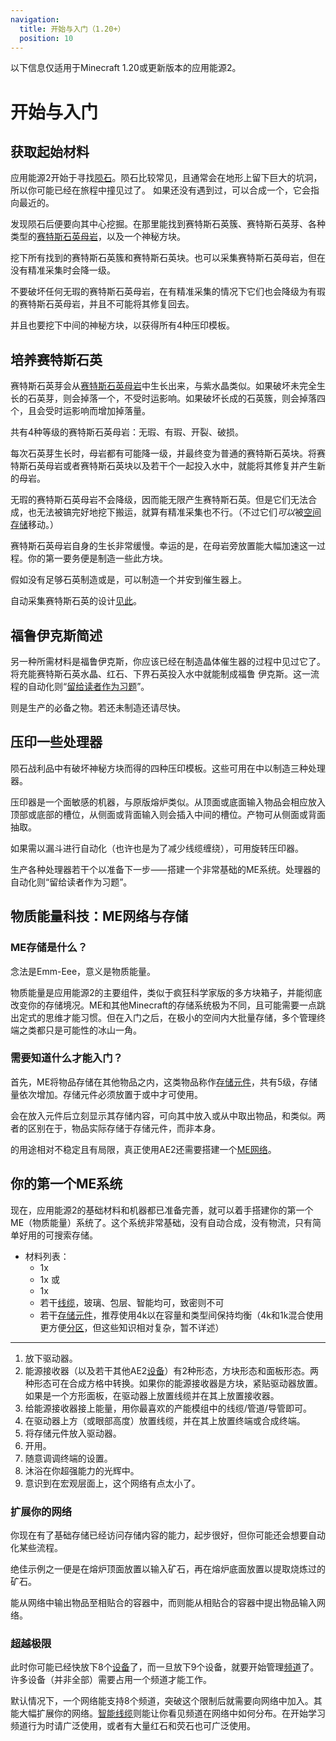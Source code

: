 ```yaml
---
navigation:
  title: 开始与入门（1.20+）
  position: 10
---
```


<div class="notification is-info">
  以下信息仅适用于Minecraft 1.20或更新版本的应用能源2。
</div>

# 开始与入门

## 获取起始材料

<GameScene zoom="4" background="transparent">
  <ImportStructure src="assets/assemblies/meteor_interior.snbt" />
</GameScene>

应用能源2开始于寻找[陨石](ae2-mechanics/meteorites.md)。陨石比较常见，且通常会在地形上留下巨大的坑洞，所以你可能已经在旅程中撞见过了。
如果还没有遇到过，可以合成一个<ItemLink id="meteorite_compass" />，它会指向最近的<ItemLink id="mysterious_cube" />。

发现陨石后便要向其中心挖掘。在那里能找到赛特斯石英簇、赛特斯石英芽、各种类型的[赛特斯石英母岩](items-blocks-machines/budding_certus.md)，以及一个神秘方块。

挖下所有找到的赛特斯石英簇和赛特斯石英块。也可以采集赛特斯石英母岩，但在没有精准采集时会降一级。

不要破坏任何无瑕的赛特斯石英母岩，在有精准采集的情况下它们也会降级为有瑕的赛特斯石英母岩，并且不可能将其修复回去。

并且也要挖下中间的神秘方块，以获得所有4种压印模板。

## 培养赛特斯石英

<GameScene zoom="4" background="transparent">
<ImportStructure src="assets/assemblies/budding_certus_1.snbt" />
</GameScene>

赛特斯石英芽会从[赛特斯石英母岩](items-blocks-machines/budding_certus.md)中生长出来，与紫水晶类似。如果破坏未完全生长的石英芽，则会掉落一个<ItemLink id="certus_quartz_dust" />，不受时运影响。如果破坏长成的石英簇，则会掉落四个<ItemLink id="certus_quartz_crystal" />，且会受时运影响而增加掉落量。

共有4种等级的赛特斯石英母岩：无瑕、有瑕、开裂、破损。

<GameScene zoom="4" background="transparent">
<ImportStructure src="assets/assemblies/budding_blocks.snbt" />
<IsometricCamera yaw="195" pitch="30" />
</GameScene>

每次石英芽生长时，母岩都有可能降一级，并最终变为普通的赛特斯石英块。将赛特斯石英母岩或者赛特斯石英块以及若干个<ItemLink id="charged_certus_quartz_crystal" />一起投入水中，就能将其修复并产生新的母岩。

<RecipeFor id="damaged_budding_quartz" />

无瑕的赛特斯石英母岩不会降级，因而能无限产生赛特斯石英。但是它们无法合成，也无法被镐完好地挖下搬运，就算有精准采集也不行。（不过它们*可以*被[空间存储](ae2-mechanics/spatial-io.md)移动。）

赛特斯石英母岩自身的生长非常缓慢。幸运的是，在母岩旁放置<ItemLink id="growth_accelerator" />能大幅加速这一过程。你的第一要务便是制造一些此方块。

<GameScene zoom="4" background="transparent">
<ImportStructure src="assets/assemblies/budding_certus_2.snbt" />
<IsometricCamera yaw="195" pitch="30" />
</GameScene>

假如没有足够石英制造<ItemLink id="energy_acceptor" />或是<ItemLink id="vibration_chamber" />，可以制造一个<ItemLink id="crank" />并安到催生器上。

自动采集赛特斯石英的设计[见此](example-setups/simple-certus-farm.md)。

## 福鲁伊克斯简述

另一种所需材料是福鲁伊克斯，你应该已经在制造晶体催生器的过程中见过它了。将充能赛特斯石英水晶、红石、下界石英投入水中就能制成福鲁
伊克斯。这一流程的自动化则“[留给读者作为习题](example-setups/processor-automation.md)”。

<ItemLink id="charger" />则是生产<ItemLink id="charged_certus_quartz_crystal" />的必备之物。若还未制造还请尽快。

## 压印一些处理器

陨石战利品中有破坏神秘方块而得的四种压印模板。这些可用在<ItemLink id="inscriber" />中以制造三种处理器。

<ItemGrid>
  <ItemIcon id="silicon_press" />

  <ItemIcon id="logic_processor_press" />

  <ItemIcon id="calculation_processor_press" />

  <ItemIcon id="engineering_processor_press" />
</ItemGrid>

压印器是一个面敏感的机器，与原版熔炉类似。从顶面或底面输入物品会相应放入顶部或底部的槽位，从侧面或背面输入则会插入中间的槽位。产物可从侧面或背面抽取。

如果需以漏斗进行自动化（也许也是为了减少线缆缠绕），可用<ItemLink id="certus_quartz_wrench" />旋转压印器。

生产各种处理器若干个以准备下一步⸺搭建一个非常基础的ME系统。处理器的自动化则“留给读者作为习题”。

## 物质能量科技：ME网络与存储

### ME存储是什么？

念法是Emm-Eee，意义是物质能量。

物质能量是应用能源2的主要组件，类似于疯狂科学家版的多方块箱子，并能彻底改变你的存储境况。ME和其他Minecraft的存储系统极为不同，且可能需要一点跳出定式的思维才能习惯。但在入门之后，在极小的空间内大批量存储，多个管理终端之类都只是可能性的冰山一角。

### 需要知道什么才能入门？

首先，ME将物品存储在其他物品之内，这类物品称作[存储元件](items-blocks-machines/storage_cells.md)，共有5级，存储量依次增加。存储元件必须放置于<ItemLink id="chest" />或<ItemLink id="drive" />中才可使用。

<ItemLink id="chest" />会在放入元件后立刻显示其存储内容，可向其中放入或从中取出物品，和<ItemLink id="minecraft:chest" />类似。两者的区别在于，物品实际存储于存储元件，而非<ItemLink id="chest" />本身。

<ItemLink id="chest" />的用途相对不稳定且有局限，真正使用AE2还需要搭建一个[ME网络](ae2-mechanics/me-network-connections.md)。

## 你的第一个ME系统

现在，应用能源2的基础材料和机器都已准备完善，就可以着手搭建你的第一个ME（物质能量）系统了。这个系统非常基础，没有自动合成，没有物流，只有简单好用的可搜索存储。

<GameScene zoom="6" interactive={true}>
<ImportStructure src="assets/assemblies/tiny_me_system.snbt" />

</GameScene>

*   材料列表：
    * 1x <ItemLink id="drive" />
    * 1x <ItemLink id="terminal" />或<ItemLink id="crafting_terminal" />
    * 1x <ItemLink id="energy_acceptor" />
    * 若干[线缆](items-blocks-machines/cables.md)，玻璃、包层、智能均可，致密则不可
    * 若干[存储元件](items-blocks-machines/storage_cells.md)，推荐使用4k以在容量和类型间保持均衡（4k和1k混合使用更方便[分区](items-blocks-machines/cell_workbench.md)，但这些知识相对复杂，暂不详述）
---
1.  放下驱动器。
2.  能源接收器（以及若干其他AE2[设备](ae2-mechanics/devices.md)）有2种形态，方块形态和面板形态。两种形态可在合成方格中转换。如果你的能源接收器是方块，紧贴驱动器放置。如果是一个方形面板，在驱动器上放置线缆并在其上放置接收器。
3.  给能源接收器接上能量，用你最喜欢的产能模组中的线缆/管道/导管即可。
4.  在驱动器上方（或眼部高度）放置线缆，并在其上放置终端或合成终端。
5.  将存储元件放入驱动器。
6.  开用。
7.  随意调调终端的设置。
8.  沐浴在你超强能力的光辉中。
9.  意识到在宏观层面上，这个网络有点太小了。

### 扩展你的网络

你现在有了基础存储已经访问存储内容的能力，起步很好，但你可能还会想要自动化某些流程。

绝佳示例之一便是在熔炉顶面放置<ItemLink id="export_bus" />以输入矿石，再在熔炉底面放置<ItemLink id="import_bus" />以提取烧炼过的矿石。

<ItemLink id="export_bus" />能从网络中输出物品至相贴合的容器中，而<ItemLink id="import_bus" />则能从相贴合的容器中提出物品输入网络。

### 超越极限

此时你可能已经快放下8个[设备](ae2-mechanics/devices.md)了，而一旦放下9个设备，就要开始管理[频道](ae2-mechanics/channels.md)了。许多设备（并非全部）需要占用一个频道才能工作。

默认情况下，一个网络能支持8个频道，突破这个限制后就需要向网络中加入<ItemLink id="controller" />。其能大幅扩展你的网络。[智能线缆](items-blocks-machines/cables.md)则能让你看见频道在网络中如何分布。在开始学习频道行为时请广泛使用，或者有大量红石和荧石也可广泛使用。
